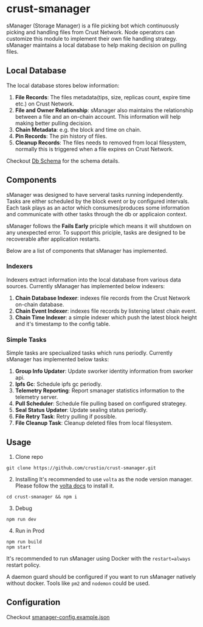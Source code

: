 # crust-smanager
sManager (Storage Manager) is a file picking bot which continuously picking and handling files from Crust Network. Node operators can customize this module to implement their own file handling strategy. sManager maintains a local database to help making decision on pulling files.

## Local Database
The local database stores below information:
1. **File Records**: The files metadata(tips, size, replicas count, expire time etc.) on Crust Network.
2. **File and Owner Relationship**: sManager also maintains the relationship between a file and an on-chain account. This information will help making better pulling decision.
3. **Chain Metadata**: e.g. the block and time on chain.
4. **Pin Records**: The pin history of files.
5. **Cleanup Records**: The files needs to removed from local filesystem, normally this is triggered when a file expires on Crust Network.

Checkout [Db Schema](db-schema.md) for the schema details.

## Components
sManager was designed to have serveral tasks running independently. Tasks are either scheduled by the block event or by configured intervals. Each task plays as an actor which consumes/produces some information and communicate with other tasks through the db or applicaion context.

sManager follows the **Fails Early** priciple which means it will shutdown on any unexpected error. To support this priciple, tasks are designed to be recoverable after application restarts.

Below are a list of components that sManager has implemented.
### Indexers
Indexers extract information into the local database from various data sources. Currently sManager has implemented below indexers:
1. **Chain Database Indexer**: indexes file records from the Crust Network on-chain database.
2. **Chain Event Indexer**: indexes file records by listening latest chain event.
3. **Chain Time Indexer**: a simple indexer which push the latest block height and it's timestamp to the config table.

### Simple Tasks
Simple tasks are speciualized tasks which runs periodly. Currently sManager has implemented below tasks:
1. **Group Info Updater**: Update sworker identity information from sworker api.
2. **Ipfs Gc**: Schedule ipfs gc periodly.
3. **Telemetry Reporting**: Report smanager statistics information to the telemetry server.
4. **Pull Scheduler**: Schedule file pulling based on configured strategey.
5. **Seal Status Updater**: Update sealing status periodly.
6. **File Retry Task**: Retry pulling if possible.
7. **File Cleanup Task**: Cleanup deleted files from local filesystem.

## Usage

1. Clone repo

```shell
git clone https://github.com/crustio/crust-smanager.git
```

2. Installing
It's recommended to use `volta` as the node version manager. Please follow the [volta docs](https://docs.volta.sh/guide/getting-started) to install it.

```shell
cd crust-smanager && npm i
```

3. Debug

```shell
npm run dev
```

4. Run in Prod
```shell
npm run build
npm start
```

It's recommended to run sManager using Docker with the `restart=always` restart policy.

A daemon guard should be configured if you want to run sManager natively without docker. Tools like `pm2` and `nodemon` could be used.


## Configuration
Checkout [smanager-config.example.json](data/smanager-config.example.json)